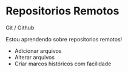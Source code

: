 # Repositorios Remotos
Git / Github

Estou aprendendo sobre repositorios remotos!

- Adicionar arquivos
- Alterar arquivos
- Criar marcos históricos com facilidade
